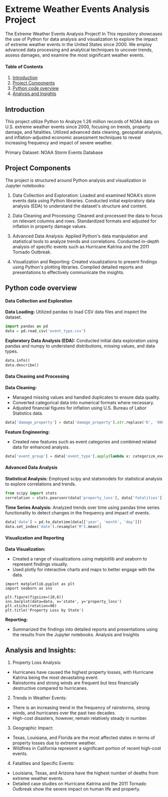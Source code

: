 # Extreme Weather Events Analysis Project
The Extreme Weather Events Analysis Project! In This repository showcases the use of Python for data analysis and visualization to explore the impact of extreme weather events in the United States since 2000. We employ advanced data processing and analytical techniques to uncover trends, assess damages, and examine the most significant weather events.

#### Table of Contents
1. [Introduction](#introduction)
2. [Project Components](#project-components)
3. [Python code overview](#python-code-overview)
4. [Analysis and Insights](#analysis-and-Insights)

## Introduction
This project utilize Python to Analyze 1.26 million records of NOAA data on U.S. extreme weather events since 2000, focusing on trends, property damage, and fatalities. Utilized advanced data cleaning, geospatial analysis, and inflation-adjusted economic assessment techniques to reveal increasing frequency and impact of severe weather.

Primary Dataset: NOAA Storm Events Database

## Project Components
The project is structured around Python analysis and visualization in Jupyter notebooks:

1. Data Collection and Exploration:
Loaded and examined NOAA's storm events data using Python libraries.
Conducted initial exploratory data analysis (EDA) to understand the dataset's structure and content.

2. Data Cleaning and Processing:
Cleaned and processed the data to focus on relevant columns and rows.
Standardized formats and adjusted for inflation in property damage values.

3. Advanced Data Analysis:
Applied Python's data manipulation and statistical tools to analyze trends and correlations.
Conducted in-depth analysis of specific events such as Hurricane Katrina and the 2011 Tornado Outbreak.

4. Visualization and Reporting:
Created visualizations to present findings using Python's plotting libraries.
Compiled detailed reports and presentations to effectively communicate the insights.

## Python code overview
#### Data Collection and Exploration
**Data Loading:** Utilized pandas to load CSV data files and inspect the dataset.
```python
import pandas as pd
data = pd.read_csv('event_type.csv')
```

**Exploratory Data Analysis (EDA):** Conducted initial data exploration using pandas and numpy to understand distributions, missing values, and data types.
```python
data.info()
data.describe()
```

#### Data Cleaning and Processing
**Data Cleaning:**
- Managed missing values and handled duplicates to ensure data quality.
- Converted categorical data into numerical formats where necessary.
- Adjusted financial figures for inflation using U.S. Bureau of Labor Statistics data.
```python
data['damage_property'] = data['damage_property'].str.replace('K', '000').astype(float)
```

**Feature Engineering:**
- Created new features such as event categories and combined related data for enhanced analysis.
```python
data['event_group'] = data['event_type'].apply(lambda x: categorize_event(x))
```

#### Advanced Data Analysis
**Statistical Analysis:**
Employed scipy and statsmodels for statistical analysis to explore correlations and trends.
```python
from scipy import stats
correlation = stats.pearsonr(data['property_loss'], data['fatalities'])
```

**Time Series Analysis:**
Analyzed trends over time using pandas time series functionality to detect changes in the frequency and impact of events.
```python
data['date'] = pd.to_datetime(data[['year', 'month', 'day']])
data.set_index('date').resample('M').mean()
```

#### Visualization and Reporting
**Data Visualization:**
- Created a range of visualizations using matplotlib and seaborn to represent findings visually.
- Used plotly for interactive charts and maps to better engage with the data.
```
import matplotlib.pyplot as plt
import seaborn as sns

plt.figure(figsize=(10,6))
sns.barplot(data=data, x='state', y='property_loss')
plt.xticks(rotation=90)
plt.title('Property Loss by State')
```

**Reporting:**
- Summarized the findings into detailed reports and presentations using the results from the Jupyter notebooks.
Analysis and Insights

## Analysis and Insights:
1. Property Loss Analysis:
- Hurricanes have caused the highest property losses, with Hurricane Katrina being the most devastating event.
- Rainstorms and strong winds are frequent but less financially destructive compared to hurricanes.

2. Trends in Weather Events:
- There is an increasing trend in the frequency of rainstorms, strong winds, and hurricanes over the past two decades.
- High-cost disasters, however, remain relatively steady in number.

3. Geographic Impact:
- Texas, Louisiana, and Florida are the most affected states in terms of property losses due to extreme weather.
- Wildfires in California represent a significant portion of recent high-cost events.

4. Fatalities and Specific Events:
- Louisiana, Texas, and Arizona have the highest number of deaths from extreme weather events.
- Detailed case studies on Hurricane Katrina and the 2011 Tornado Outbreak show the severe impact on human life and property.

